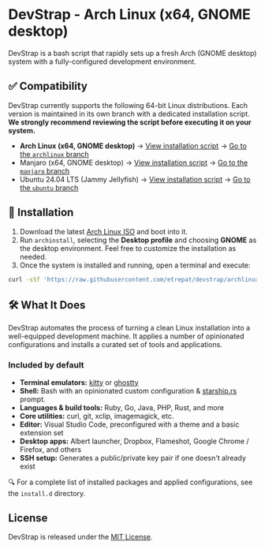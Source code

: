 # DevStrap - Arch Linux (x64, GNOME desktop)

DevStrap is a bash script that rapidly sets up a fresh Arch (GNOME desktop) system with a fully-configured development environment.

## ✅ Compatibility

DevStrap currently supports the following 64-bit Linux distributions. Each version is maintained in its own branch
with a dedicated installation script. **We strongly recommend reviewing the script before executing it on your system.**

* **Arch Linux (x64, GNOME desktop)**
    → [View installation script](https://github.com/etrepat/devstrap/tree/archlinux/install.sh)
    → [Go to the `archlinux` branch](https://github.com/etrepat/devstrap/tree/archlinux)
* Manjaro (x64, GNOME desktop)
    → [View installation script](https://github.com/etrepat/devstrap/tree/manjaro/install.sh)
    → [Go to the `manjaro` branch](https://github.com/etrepat/devstrap/tree/manjaro)
* Ubuntu 24.04 LTS (Jammy Jellyfish)
    → [View installation script](https://github.com/etrepat/devstrap/tree/ubuntu/install.sh)
    → [Go to the `ubuntu` branch](https://github.com/etrepat/devstrap/tree/ubuntu)

## 🚀 Installation

1. Download the latest [Arch Linux ISO](https://archlinux.org/download/) and boot into it.
2. Run `archinstall`, selecting the **Desktop profile** and choosing **GNOME** as the desktop environment. Feel free to
customize the installation as needed.
3. Once the system is installed and running, open a terminal and execute:

```bash
curl -sSf 'https://raw.githubusercontent.com/etrepat/devstrap/archlinux/install.sh' | bash
```

## 🛠 What It Does

DevStrap automates the process of turning a clean Linux installation into a well-equipped development machine. It
applies a number of opinionated configurations and installs a curated set of tools and applications.

### Included by default

* **Terminal emulators:** [kitty](https://sw.kovidgoyal.net/kitty/) or [ghostty](https://github.com/ghostty/ghostty)
* **Shell:** Bash with an opinionated custom configuration & [starship.rs](https://starship.rs/) prompt.
* **Languages & build tools:** Ruby, Go, Java, PHP, Rust, and more
* **Core utilities:** curl, git, xclip, imagemagick, etc.
* **Editor:** Visual Studio Code, preconfigured with a theme and a basic extension set
* **Desktop apps:** Albert launcher, Dropbox, Flameshot, Google Chrome / Firefox, and others
* **SSH setup:** Generates a public/private key pair if one doesn't already exist

🔍 For a complete list of installed packages and applied configurations, see the `install.d` directory.

## License

DevStrap is released under the [MIT License](https://opensource.org/licenses/MIT).
